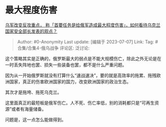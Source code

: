 # 最大程度伤害
[乌军改变反攻重点， 称「首要任务是给俄军造成最大程度伤害」，如何看待乌克兰国家安全部长发表的观点？](https://www.zhihu.com/question/610500601/answer/3107902248)

> Author: #0-Anonymity
> Last update: [编辑于 2023-07-07]
> Link:
> Tag: #合集/合集4-俄乌战争 
> 评论区:
> 泛讨论:

这个策略其实是正确的，俄罗斯最大的弱点是不能大规模伤亡，除此之外无论是在一时丢失阵地也罢、损失一些装备也罢，都不是什么严重问题。

因为从一开始俄罗斯就没有打算什么“速战速决”，要的就是高效率的拖累、拖残欧洲国家，真正的伤害欧洲国家的国力，改变欧洲国家的政治生态。

其次才是拖垮、拖死乌克兰。

这里面真正的最短板是俄军伤亡。人不死、伤亡率低，别的消耗都只是“可再生资源”或者有海量储备。

问题是，这一点怎么能做得到。